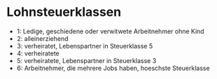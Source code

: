 # Lohnsteuerklassen

- 1: Ledige, geschiedene oder verwitwete Arbeitnehmer ohne Kind
- 2: alleinerziehend
- 3: verheiratet, Lebenspartner in Steuerklasse 5
- 4: verheiratete
- 5: verheiratete, Lebenspartner in Steuerklasse 3
- 6: Arbeitnehmer, die mehrere Jobs haben, hoeschste Steuerklasse
